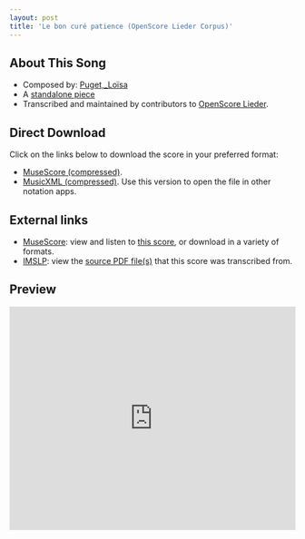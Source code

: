 ```yaml
---
layout: post
title: 'Le bon curé patience (OpenScore Lieder Corpus)'
---
```


## About This Song

- Composed by: [Puget,_Loïsa](https://fourscoreandmore.org/openscore/lieder/Puget,_Loïsa)
- A [standalone piece](https://fourscoreandmore.org/openscore/lieder/Puget,_Loïsa/_)
- Transcribed and maintained by contributors to [OpenScore Lieder].

[OpenScore Lieder]: https://musescore.com/openscore-lieder-corpus

## Direct Download

Click on the links below to download the score in your preferred format:
- [MuseScore (compressed)](https://github.com/openscore/lieder/blob/main/scores/Puget,_Loïsa/_/Le_bon_curé_patience/lc6669339.mscz?raw=true).
- [MusicXML (compressed)](https://github.com/openscore/lieder/blob/main/scores/Puget,_Loïsa/_/Le_bon_curé_patience/lc6669339.mxl?raw=true). Use this version to open the file in other notation apps.

## External links

- [MuseScore]: view and listen to [this score][MuseScore], or download in a variety of formats.
- [IMSLP]: view the [source PDF file(s)][IMSLP] that this score was transcribed from.

[MuseScore]: https://musescore.com/score/6669339
[IMSLP]: https://imslp.org/wiki/Special:ReverseLookup/66251

## Preview

<iframe width="100%" height="394" src="https://musescore.com/openscore-lieder-corpus/scores/6669339/embed" frameborder="0" allowfullscreen allow="autoplay; fullscreen"></iframe>
